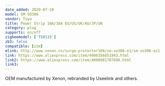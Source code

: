 ```yaml
---
date_added: 2020-07-10
model: SM-SO306
vendor: Tuya
title: Power Strip 10A/16A EU/US/UK/AU/JP/UN
category: plug
supports: on/off
zigbeemodel: ['TS0115']
zb3: false
compatible: [z2m]
mlink: http://www.xenon.cn/surge-protector100/sm-so306-e1/sm-so306-ez1.html
link: https://www.aliexpress.com/item/4000356851943.html
link2: https://www.aliexpress.com/item/4000981707898.html
link3: 
---
```


OEM manufactured by Xenon, rebranded by Useelink and others.